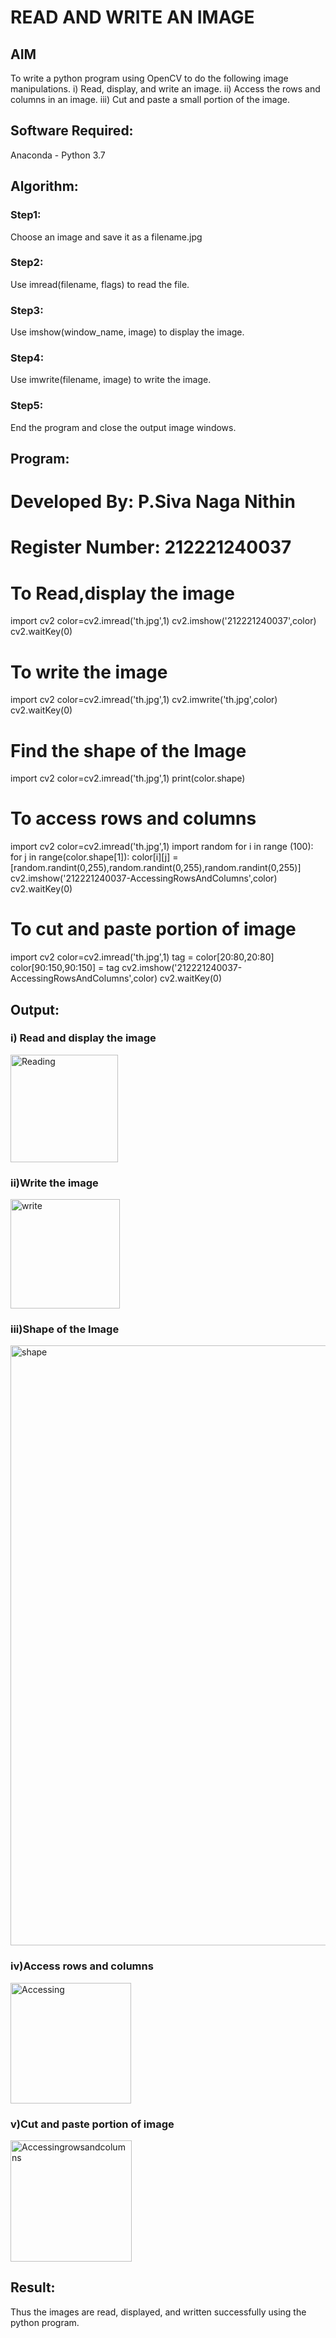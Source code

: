 # READ AND WRITE AN IMAGE
## AIM
To write a python program using OpenCV to do the following image manipulations.
i) Read, display, and write an image.
ii) Access the rows and columns in an image.
iii) Cut and paste a small portion of the image.

## Software Required:
Anaconda - Python 3.7
## Algorithm:
### Step1:
Choose an image and save it as a filename.jpg
### Step2:
Use imread(filename, flags) to read the file.
### Step3:
Use imshow(window_name, image) to display the image.
### Step4:
Use imwrite(filename, image) to write the image.
### Step5:
End the program and close the output image windows.
## Program:

# Developed By: P.Siva Naga Nithin
# Register Number: 212221240037
# To Read,display the image

import cv2
color=cv2.imread('th.jpg',1)
cv2.imshow('212221240037',color)
cv2.waitKey(0)


# To write the image

import cv2
color=cv2.imread('th.jpg',1)
cv2.imwrite('th.jpg',color)
cv2.waitKey(0)


# Find the shape of the Image

import cv2
color=cv2.imread('th.jpg',1)
print(color.shape)


# To access rows and columns

import cv2
color=cv2.imread('th.jpg',1)
import random
for i in range (100):
    for j in range(color.shape[1]):
        color[i][j] = [random.randint(0,255),random.randint(0,255),random.randint(0,255)]
cv2.imshow('212221240037-AccessingRowsAndColumns',color)
cv2.waitKey(0)


# To cut and paste portion of image

import cv2
color=cv2.imread('th.jpg',1)
tag = color[20:80,20:80]
color[90:150,90:150] = tag
cv2.imshow('212221240037-AccessingRowsAndColumns',color)
cv2.waitKey(0)

## Output:

### i) Read and display the image

<img width="172" alt="Reading" src="https://user-images.githubusercontent.com/94154780/160879809-b262b96e-19e4-42b2-85e6-0b1a0c185a0c.png">


### ii)Write the image

<img width="175" alt="write" src="https://user-images.githubusercontent.com/94154780/160880178-cf076db7-b4aa-4c7d-b8b5-559c4616834d.png">


### iii)Shape of the Image

<img width="960" alt="shape" src="https://user-images.githubusercontent.com/94154780/160880203-d3815043-1158-4362-b5a5-981797826757.png">


### iv)Access rows and columns
<img width="193" alt="Accessing" src="https://user-images.githubusercontent.com/94154780/160880535-83c8bae4-e8e7-44c1-a654-f9fc72477fa6.png">


### v)Cut and paste portion of image
<img width="194" alt="Accessingrowsandcolumns" src="https://user-images.githubusercontent.com/94154780/160880318-f91bba5b-548b-4585-b3ea-be4102663dbc.png">


## Result:
Thus the images are read, displayed, and written successfully using the python program.


